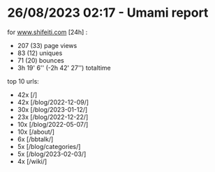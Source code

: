 # 26/08/2023 02:17 - Umami report
for www.shifeiti.com [24h] :

 - 207 (33) page views
 - 83 (12) uniques
 - 71 (20) bounces
 - 3h 19' 6'' (-2h 42' 27'') totaltime


top 10 urls:
 - 42x [/]
 - 42x [/blog/2022-12-09/]
 - 30x [/blog/2023-01-12/]
 - 23x [/blog/2022-12-22/]
 - 10x [/blog/2022-05-07/]
 - 10x [/about/]
 - 6x [/bbtalk/]
 - 5x [/blog/categories/]
 - 5x [/blog/2023-02-03/]
 - 4x [/wiki/]


